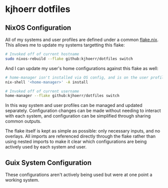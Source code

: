 # kjhoerr dotfiles

## NixOS Configuration

All of my systems and user profiles are defined under a common [flake.nix](./flake.nix). This allows me to update my systems targetting this flake:

```bash
# Invoked off of current hostname
sudo nixos-rebuild --flake github:kjhoerr/dotfiles switch
```

And I can update my user's home configurations against this flake as well:

```bash
# home-manager isn't installed via OS config, and is on the user profile - if needed, install:
nix-shell '<home-manager>' -A install

# Invoked off of current username
home-manager --flake github:kjhoerr/dotfiles switch
```

In this way system and user profiles can be managed and updated separately. Configuration changes can be made without needing to interact with each system, and configuration can be simplified through sharing common outputs.

The flake itself is kept as simple as possible: only necessary inputs, and no overlays. All imports are referenced directly through the flake rather than using nested imports to make it clear which configurations are being actively used by each system and user.

## Guix System Configuration

These configurations aren't actively being used but were at one point a working system.

